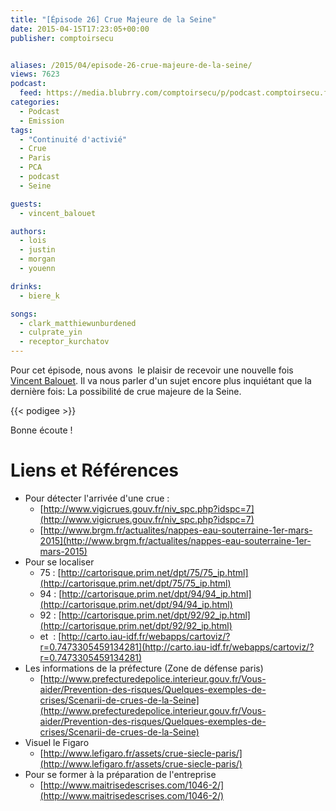 ```yaml
---
title: "[Épisode 26] Crue Majeure de la Seine"
date: 2015-04-15T17:23:05+00:00
publisher: comptoirsecu


aliases: /2015/04/episode-26-crue-majeure-de-la-seine/
views: 7623
podcast:
  feed: https://media.blubrry.com/comptoirsecu/p/podcast.comptoirsecu.fr/CSEC.EP26.2015-04-06.CRUES_MAJEURES.mp3
categories:
  - Podcast
  - Emission
tags:
  - "Continuité d'activié"
  - Crue
  - Paris
  - PCA
  - podcast
  - Seine

guests:
  - vincent_balouet

authors:
  - lois
  - justin
  - morgan
  - youenn

drinks:
  - biere_k

songs:
  - clark_matthiewunburdened
  - culprate_yin
  - receptor_kurchatov
---
```



Pour cet épisode, nous avons  le plaisir de recevoir une nouvelle fois [Vincent Balouet](/guests/vincent_balouet). Il va nous parler d'un sujet encore plus inquiétant que la dernière fois: La possibilité de crue majeure de la Seine.

{{< podigee >}}


Bonne écoute !

# Liens et Références


- Pour détecter l'arrivée d'une crue :
  - [http://www.vigicrues.gouv.fr/niv_spc.php?idspc=7](http://www.vigicrues.gouv.fr/niv_spc.php?idspc=7)
  - [http://www.brgm.fr/actualites/nappes-eau-souterraine-1er-mars-2015](http://www.brgm.fr/actualites/nappes-eau-souterraine-1er-mars-2015)
- Pour se localiser
  - 75 : [http://cartorisque.prim.net/dpt/75/75_ip.html](http://cartorisque.prim.net/dpt/75/75_ip.html)
  - 94 : [http://cartorisque.prim.net/dpt/94/94_ip.html](http://cartorisque.prim.net/dpt/94/94_ip.html)
  - 92 : [http://cartorisque.prim.net/dpt/92/92_ip.html](http://cartorisque.prim.net/dpt/92/92_ip.html)
  - et  : [http://carto.iau-idf.fr/webapps/cartoviz/?r=0.7473305459134281](http://carto.iau-idf.fr/webapps/cartoviz/?r=0.7473305459134281)
- Les informations de la préfecture (Zone de défense paris)
  - [http://www.prefecturedepolice.interieur.gouv.fr/Vous-aider/Prevention-des-risques/Quelques-exemples-de-crises/Scenarii-de-crues-de-la-Seine](http://www.prefecturedepolice.interieur.gouv.fr/Vous-aider/Prevention-des-risques/Quelques-exemples-de-crises/Scenarii-de-crues-de-la-Seine)
- Visuel le Figaro
  - [http://www.lefigaro.fr/assets/crue-siecle-paris/](http://www.lefigaro.fr/assets/crue-siecle-paris/)
- Pour se former à la préparation de l'entreprise
  - [http://www.maitrisedescrises.com/1046-2/](http://www.maitrisedescrises.com/1046-2/)
